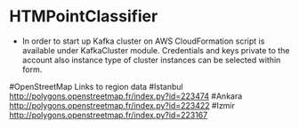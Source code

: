 # HTMPointClassifier

- In order to start up Kafka cluster on AWS CloudFormation script is available under KafkaCluster module.
Credentials and keys private to the account also instance type of cluster instances can be selected within
form.

#OpenStreetMap Links to region data
#Istanbul
http://polygons.openstreetmap.fr/index.py?id=223474
#Ankara
http://polygons.openstreetmap.fr/index.py?id=223422
#Izmir
http://polygons.openstreetmap.fr/index.py?id=223167